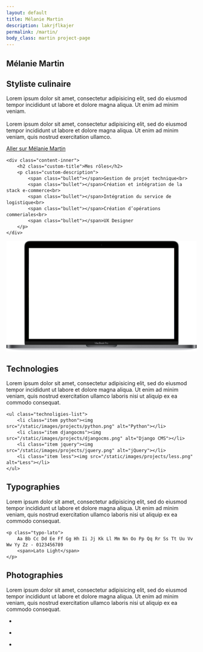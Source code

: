 ```yaml
---
layout: default
title: Mélanie Martin
description: lakrjflkajer
permalink: /martin/
body_class: martin project-page
---
```


<!-- ############
    To do :
     - scroll screen
     - Typo
 ############ -->

<section class="header-project-wrapper">
    <span class="multiline">
        <h1 class="custom-main-title">Mélanie Martin</h1>
    </span>
</section>

<section class="headband-wrapper full-width" style="background-image:url('/static/images/projects/martin/melanie-martin-chocolate.jpg');"></section>

<section class="presentation-wrapper padding-section">
    <h2 class="custom-title center black">Styliste culinaire</h2>
    <p class="custom-description center black">Lorem ipsum dolor sit amet, consectetur adipisicing elit, sed do eiusmod tempor incididunt ut labore et dolore magna aliqua. Ut enim ad minim veniam.
    <br><br>
    <span>Lorem ipsum dolor sit amet, consectetur adipisicing elit, sed do eiusmod tempor incididunt ut labore et dolore magna aliqua. Ut enim ad minim veniam, quis nostrud exercitation ullamco.</span>
    </p>
    <a class="custom-button full martin" href="https://melaniemartin.fr/" title="Aller sur Mélanie Martin" target="_blank">Aller sur Mélanie Martin</a>
</section>

<section class="roles-wrapper padding-section">
    <div class="background" style="background-image: url('/static/images/projects/martin/martin-bonbons.jpg');"></div>

    <div class="content-inner">
        <h2 class="custom-title">Mes rôles</h2>
        <p class="custom-description">
            <span class="bullet"></span>Gestion de projet technique<br>
            <span class="bullet"></span>Création et intégration de la stack e-commerce<br>
            <span class="bullet"></span>Intégration du service de logistique<br>
            <span class="bullet"></span>Création d’opérations commeriales<br>
            <span class="bullet"></span>UX Designer
        </p>
    </div>
</section>

<section class="screen-insitu-wrapper padding-section">
    <div class="screen-wrapper">
        <img class="screen" src="/static/images/projects/screen.png" alt="Écran">
        <div class="website" style="background-image: url('/static/images/projects/martin/website.jpg');"></div>
    </div>
</section>

<section class="technology-wrapper padding-section">
    <div class="content-inner">
        <h2 class="custom-title center black">Technologies</h2>
        <p class="custom-description center gray">Lorem ipsum dolor sit amet, consectetur adipisicing elit, sed do eiusmod tempor incididunt ut labore et dolore magna aliqua. Ut enim ad minim veniam, quis nostrud exercitation ullamco laboris nisi ut aliquip ex ea commodo consequat.</p>
    </div>

    <ul class="technoligies-list">
        <li class="item python"><img src="/static/images/projects/python.png" alt="Python"></li>
        <li class="item djangocms"><img src="/static/images/projects/djangocms.png" alt="Django CMS"></li>
        <li class="item jquery"><img src="/static/images/projects/jquery.png" alt="jQuery"></li>
        <li class="item less"><img src="/static/images/projects/less.png" alt="Less"></li>
    </ul>
</section>

<section class="typographies-wrapper padding-section">
    <h2 class="custom-title center white">Typographies</h2>
    <p class="custom-description center white">Lorem ipsum dolor sit amet, consectetur adipisicing elit, sed do eiusmod tempor incididunt ut labore et dolore magna aliqua. Ut enim ad minim veniam, quis nostrud exercitation ullamco laboris nisi ut aliquip ex ea commodo consequat.</p>

    <p class="typo-lato">
        Aa Bb Cc Dd Ee Ff Gg Hh Ii Jj Kk Ll Mm Nn Oo Pp Qq Rr Ss Tt Uu Vv Ww Yy Zz - 0123456789
        <span>Lato Light</span>
    </p>
</section>

<section class="mosaic-description-wrapper padding-section">
    <h2 class="custom-title center black">Photographies</h2>
    <p class="custom-description center black">Lorem ipsum dolor sit amet, consectetur adipisicing elit, sed do eiusmod tempor incididunt ut labore et dolore magna aliqua. Ut enim ad minim veniam, quis nostrud exercitation ullamco laboris nisi ut aliquip ex ea commodo consequat.</p>
</section>

<section class="mosaic-wrapper full-width">
    <ul class="mosaic-list">
        <li class="mosaic-item">
            <div class="mosaic-item-image cake">
                <div class="content" style="background-image:url('/static/images/projects/martin/melanie-martin-cake_2.jpg');"></div>
            </div>
        </li>
        <li class="mosaic-item">
            <div class="mosaic-item-image chocolate">
                <div class="content" style="background-image:url('/static/images/projects/martin/melanie-martin-chocolate.jpg');"></div>
            </div>
            <div class="mosaic-item-image oyster">
                <div class="content" style="background-image:url('/static/images/projects/martin/melanie-martin-oyster.jpg');"></div>
            </div>
        </li>
        <li class="mosaic-item">
            <div class="mosaic-item-image fromage">
                <div class="content" style="background-image:url('/static/images/projects/martin/melanie-martin-fromage.jpg');"></div>
            </div>
            <div class="mosaic-item-image cookies">
                <div class="content" style="background-image:url('/static/images/projects/martin/melanie-martin-cookies.jpg');"></div>
            </div>
        </li>
    </ul>
</section>